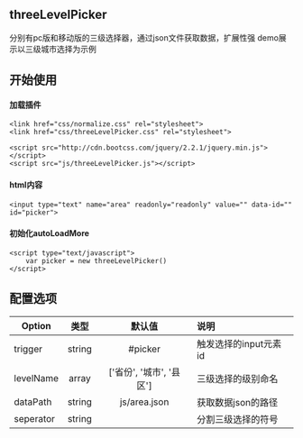 ## threeLevelPicker
分别有pc版和移动版的三级选择器，通过json文件获取数据，扩展性强
demo展示以三级城市选择为示例

## 开始使用
#### 加载插件

```
<link href="css/normalize.css" rel="stylesheet">
<link href="css/threeLevelPicker.css" rel="stylesheet">

<script src="http://cdn.bootcss.com/jquery/2.2.1/jquery.min.js"></script>
<script src="js/threeLevelPicker.js"></script> 
```
#### html内容
```
<input type="text" name="area" readonly="readonly" value="" data-id="" id="picker">
```
#### 初始化autoLoadMore

```
<script type="text/javascript">
    var picker = new threeLevelPicker()
</script>
```

## 配置选项

| Option | 类型 | 默认值 | 说明 |
| ------------- |:-------------:|:-------------:| :-------------|
trigger | string | #picker | 触发选择的input元素id |
levelName | array | ['省份', '城市', '县区'] | 三级选择的级别命名 |
dataPath | string | js/area.json | 获取数据json的路径 |
seperator | string |  | 分割三级选择的符号 |



